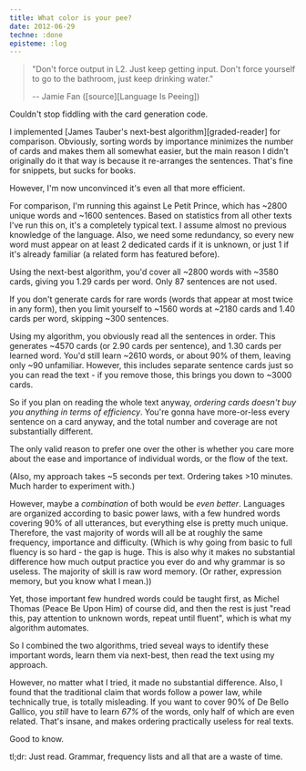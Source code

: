 ```yaml
---
title: What color is your pee?
date: 2012-06-29
techne: :done
episteme: :log
---
```


> "Don't force output in L2. Just keep getting input. Don't force yourself to go to the bathroom, just keep drinking water."
>
> -- Jamie Fan ([source][Language Is Peeing])

Couldn't stop fiddling with the card generation code.

I implemented [James Tauber's next-best algorithm][graded-reader] for comparison. Obviously, sorting words by importance minimizes the number of cards and makes them all somewhat easier, but the main reason I didn't originally do it that way is because it re-arranges the sentences. That's fine for snippets, but sucks for books.

However, I'm now unconvinced it's even all that more efficient.

For comparison, I'm running this against Le Petit Prince, which has ~2800 unique words and ~1600 sentences.  Based on statistics from all other texts I've run this on, it's a completely typical text. I assume almost no previous knowledge of the language. Also, we need some redundancy, so every new word must appear on at least 2 dedicated cards if it is unknown, or just 1 if it's already familiar (a related form has featured before).

Using the next-best algorithm, you'd cover all ~2800 words with ~3580 cards, giving you 1.29 cards per word. Only 87 sentences are not used.

If you don't generate cards for rare words (words that appear at most twice in any form), then you limit yourself to ~1560 words at ~2180 cards and 1.40 cards per word, skipping ~300 sentences.

Using my algorithm, you obviously read all the sentences in order. This generates ~4570 cards (or 2.90 cards per sentence), and 1.30 cards per learned word. You'd still learn ~2610 words, or about 90% of them, leaving only ~90 unfamiliar. However, this includes separate sentence cards just so you can read the text - if you remove those, this brings you down to ~3000 cards.

So if you plan on reading the whole text anyway, *ordering cards doesn't buy you anything in terms of efficiency*. You're gonna have more-or-less every sentence on a card anyway, and the total number and coverage are not substantially different.

The only valid reason to prefer one over the other is whether you care more about the ease and importance of individual words, or the flow of the text.

(Also, my approach takes ~5 seconds per text. Ordering takes >10 minutes. Much harder to experiment with.)

However, maybe a *combination* of both would be *even better*. Languages are organized according to basic power laws, with a few hundred words covering 90% of all utterances, but everything else is pretty much unique. Therefore, the vast majority of words will all be at roughly the same frequency, importance and difficulty. (Which is why going from basic to full fluency is so hard - the gap is huge. This is also why it makes no substantial difference how much output practice you ever do and why grammar is so useless. The majority of skill is raw word memory. (Or rather, expression memory, but you know what I mean.))

Yet, those important few hundred words could be taught first, as Michel Thomas (Peace Be Upon Him) of course did, and then the rest is just "read this, pay attention to unknown words, repeat until fluent", which is what my algorithm automates.

So I combined the two algorithms, tried seveal ways to identify these important words, learn them via next-best, then read the text using my approach.

However, no matter what I tried, it made no substantial difference. Also, I found that the traditional claim that words follow a power law, while technically true, is totally misleading. If you want to cover 90% of De Bello Gallico, you *still* have to learn *67%* of the words, only half of which are even related. That's insane, and makes ordering practically useless for real texts.

Good to know.

tl;dr: Just read. Grammar, frequency lists and all that are a waste of time.
